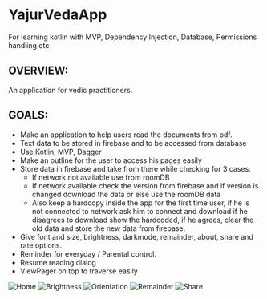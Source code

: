 # YajurVedaApp
For learning kotlin with MVP, Dependency Injection, Database, Permissions handling etc

## OVERVIEW:
An application for vedic practitioners.

## GOALS:

* Make an application to help users read the documents from pdf.
* Text data to be stored in firebase and to be accessed from database
* Use Kotlin, MVP, Dagger
* Make an outline for the user to access his pages easily
* Store data in firebase and take from there while checking for 3 cases:
  * If network not available use from roomDB
  * If network available check the version from firebase and if version is changed download the data or else use the roomDB data
  * Also keep a hardcopy inside the app for the first time user, if he is not connected to network ask him to connect and     download if he disagrees to download show the hardcoded, if he agrees, clear the old data and store the new data from firebase.
* Give  font and size, brightness, darkmode, remainder, about, share and rate options.
* Reminder for everyday / Parental control.
* Resume reading dialog
* ViewPager on top to traverse easily

![Home](https://raw.githubusercontent.com/username/projectname/branch/path/to/img.png)
![Brightness](https://raw.githubusercontent.com/username/projectname/branch/path/to/img.png)
![Orientation](https://raw.githubusercontent.com/username/projectname/branch/path/to/img.png)
![Remainder](https://raw.githubusercontent.com/username/projectname/branch/path/to/img.png)
![Share](https://raw.githubusercontent.com/username/projectname/branch/path/to/img.png)

